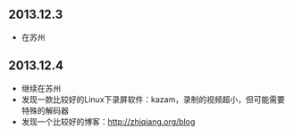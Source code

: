 ## 2013.12.3
* 在苏州 


## 2013.12.4
* 继续在苏州
* 发现一款比较好的Linux下录屏软件：kazam，录制的视频超小，但可能需要特殊的解码器
* 发现一个比较好的博客：http://zhiqiang.org/blog
